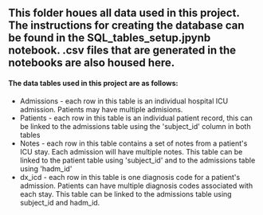 ## This folder houes all data used in this project.  The instructions for creating the database can be found in the SQL_tables_setup.jpynb notebook.  .csv files that are generated in the notebooks are also housed here.

#### The data tables used in this project are as follows:

- Admissions - each row in this table is an individual hospital ICU admission.  Patients may have multiple admisions.
- Patients - each row in this table is an individual patient record, this can be linked to the admissions table using the 'subject_id' column in both tables
- Notes - each row in this table contains a set of notes from a patient's ICU stay.  Each admission will have multiple notes.  This table can be linked to the patient table using 'subject_id' and to the admissions table using 'hadm_id'
- dx_icd - each row in this table is one diagnosis code for a patient's admission.  Patients can have multiple diagnosis codes associated with each stay.  This table can be linked to the admissions table using subject_id and hadm_id.